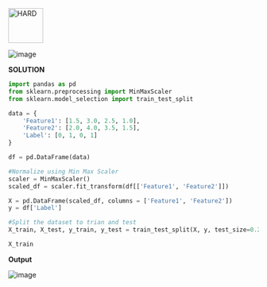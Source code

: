 <img src="https://img.shields.io/badge/HARD-darkred" alt="HARD" width="70">

![image](https://github.com/user-attachments/assets/c96630a1-0f9c-4f3f-97b9-32c1b024f39c)

**SOLUTION**
```python
import pandas as pd
from sklearn.preprocessing import MinMaxScaler
from sklearn.model_selection import train_test_split

data = {
    'Feature1': [1.5, 3.0, 2.5, 1.0],
    'Feature2': [2.0, 4.0, 3.5, 1.5],
    'Label': [0, 1, 0, 1]
}

df = pd.DataFrame(data)

#Normalize using Min Max Scaler
scaler = MinMaxScaler()
scaled_df = scaler.fit_transform(df[['Feature1', 'Feature2']])

X = pd.DataFrame(scaled_df, columns = ['Feature1', 'Feature2'])
y = df['Label']

#Split the dataset to trian and test
X_train, X_test, y_train, y_test = train_test_split(X, y, test_size=0.2, random_state=20)

X_train
```

**Output**

![image](https://github.com/user-attachments/assets/c94f21bf-e125-44e9-8e76-d5c4c76a40a7)
